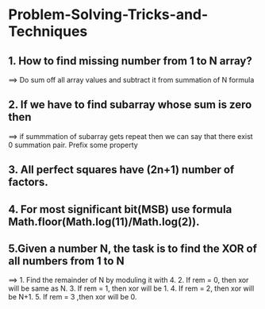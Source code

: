 # Problem-Solving-Tricks-and-Techniques
## 1. How to find missing number from 1 to N array?
==> Do sum off all array values and subtract it from summation of N formula
## 2. If we have to find subarray whose sum is zero then 
==> if summmation of subarray gets repeat then we can say that there exist 0 summation pair. Prefix some property
## 3. All perfect squares have (2n+1) number of factors.
## 4. For most significant bit(MSB) use formula Math.floor(Math.log(11)/Math.log(2)).
## 5.Given a number N, the task is to find the XOR of all numbers from 1 to N
==> 1. Find the remainder of N by moduling it with 4.
2. If rem = 0, then xor will be same as N.
3. If rem = 1, then xor will be 1.
4. If rem = 2, then xor will be N+1.
5. If rem = 3 ,then xor will be 0.


